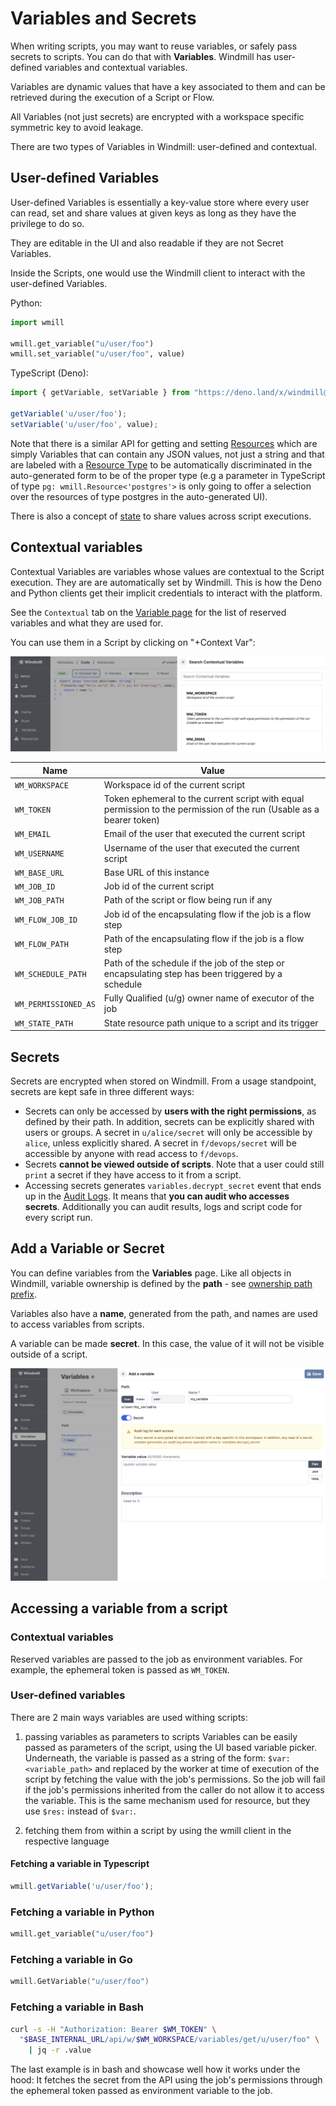 # Variables and Secrets

When writing scripts, you may want to reuse variables, or safely pass secrets to
scripts. You can do that with **Variables**. Windmill has user-defined variables
and contextual variables.

Variables are dynamic values that have a key associated to them and can be retrieved during the execution of a Script or Flow.

All Variables (not just secrets) are encrypted with a workspace specific symmetric key to avoid leakage.

There are two types of Variables in Windmill: user-defined and contextual.

## User-defined Variables

User-defined Variables is essentially a key-value store where every user can
read, set and share values at given keys as long as they have the privilege to
do so.

They are editable in the UI and also readable if they are not
Secret Variables.

Inside the Scripts, one would use the Windmill client to interact with the
user-defined Variables.

Python:

```python
import wmill

wmill.get_variable("u/user/foo")
wmill.set_variable("u/user/foo", value)
```

TypeScript (Deno):

```typescript
import { getVariable, setVariable } from "https://deno.land/x/windmill@v1.101.1/mod.ts";

getVariable('u/user/foo');
setVariable('u/user/foo', value);
```

Note that there is a similar API for getting and setting [Resources](../3_resources_and_types/index.md)
which are simply Variables that can contain any JSON values, not just a string
and that are labeled with a [Resource Type](../3_resources_and_types/index.md#create-a-resource-type) to be automatically
discriminated in the auto-generated form to be of the proper type (e.g a
parameter in TypeScript of type `pg: wmill.Resource<'postgres'>` is only going to
offer a selection over the resources of type postgres in the auto-generated UI).

There is also a concept of [state](../../reference/index.md#state-and-internal-state) to share values
across script executions.


## Contextual variables

Contextual Variables are variables whose values are contextual to the Script
execution. They are are automatically set by Windmill. This is how the Deno and Python clients get their implicit
credentials to interact with the platform.

See the `Contextual` tab on the <a href="https://app.windmill.dev/variables" rel="nofollow">Variable page</a> for the list of reserved variables and what they are used for.

You can use them in a Script by clicking on "+Context Var":

![Contextual variable](./context_variables.png)

| Name           | Value                                                                                                               |
| -------------- | ------------------------------------------------------------------------------------------------------------------- |
| `WM_WORKSPACE` | Workspace id of the current script                                                                                   |
| `WM_TOKEN`     | Token ephemeral to the current script with equal permission to the permission of the run (Usable as a bearer token) |
| `WM_EMAIL`     | Email of the user that executed the current script                                                                  |
| `WM_USERNAME`  | Username of the user that executed the current script                                                               |
| `WM_BASE_URL`  | Base URL of this instance                                                                                            |
| `WM_JOB_ID`    | Job id of the current script                                                                                         |
| `WM_JOB_PATH`  | Path of the script or flow being run if any                                                                          |
| `WM_FLOW_JOB_ID` | Job id of the encapsulating flow if the job is a flow step                                                          |
| `WM_FLOW_PATH` | Path of the encapsulating flow if the job is a flow step                                                             |
| `WM_SCHEDULE_PATH` | Path of the schedule if the job of the step or encapsulating step has been triggered by a schedule             |
| `WM_PERMISSIONED_AS` | Fully Qualified (u/g) owner name of executor of the job                                                         |
| `WM_STATE_PATH` | State resource path unique to a script and its trigger                                                               |


## Secrets

Secrets are encrypted when stored on Windmill. From a usage standpoint, secrets
are kept safe in three different ways:

- Secrets can only be accessed by **users with the right permissions**, as defined
  by their path. In addition, secrets can be explicitly shared with users or
  groups. A secret in `u/alice/secret` will only be accessible by `alice`,
  unless explicitly shared. A secret in `f/devops/secret` will be accessible by anyone with read access to `f/devops`.
- Secrets **cannot be viewed outside of scripts**. Note that a user could still
  `print` a secret if they have access to it from a script.
- Accessing secrets generates `variables.decrypt_secret` event that ends up in 
  the <a href="https://app.windmill.dev/audit_logs" rel="nofollow">Audit Logs</a>. It means that **you can audit who accesses secrets**. Additionally you can audit results, logs and
  script code for every script run.

## Add a Variable or Secret

You can define variables from the **Variables** page. Like all objects in
Windmill, variable ownership is defined by the **path** - see
[ownership path prefix](../../reference/index.md#owner).

Variables also have a **name**, generated from the path, and names are used to
access variables from scripts.

A variable can be made **secret**. In this case, the value of it will not be
visible outside of a script.

<!-- - see [secrets security note](#secrets-security-note). -->

![Add variable](./add_variable.png)

## Accessing a variable from a script

### Contextual variables

Reserved variables are passed to the job as environment variables. For example, the ephemeral token is passed as `WM_TOKEN`.

### User-defined variables

There are 2 main ways variables are used withing scripts:

1. passing variables as parameters to scripts
   Variables can be easily passed as parameters of the script, using the UI based variable picker. Underneath, the variable is passed as a string of the form: `$var:<variable_path>` and replaced by the worker at time of execution of the script by fetching the value with the job's permissions. So the job will fail if the job's permissions inherited from the caller do not allow it to access the variable. This is the same mechanism used for resource, but they use `$res:` instead of `$var:`.

2. fetching them from within a script by using the wmill client in the respective language

#### Fetching a variable in Typescript

```typescript
wmill.getVariable('u/user/foo');
```

### Fetching a variable in Python

```python
wmill.get_variable("u/user/foo")
```

### Fetching a variable in Go

```go
wmill.GetVariable("u/user/foo")
```

### Fetching a variable in Bash

```bash
curl -s -H "Authorization: Bearer $WM_TOKEN" \
  "$BASE_INTERNAL_URL/api/w/$WM_WORKSPACE/variables/get/u/user/foo" \
    | jq -r .value
```

The last example is in bash and showcase well how it works under the hood: It fetches the secret from the API using the job's permissions through the ephemeral token passed as environment variable to the job.